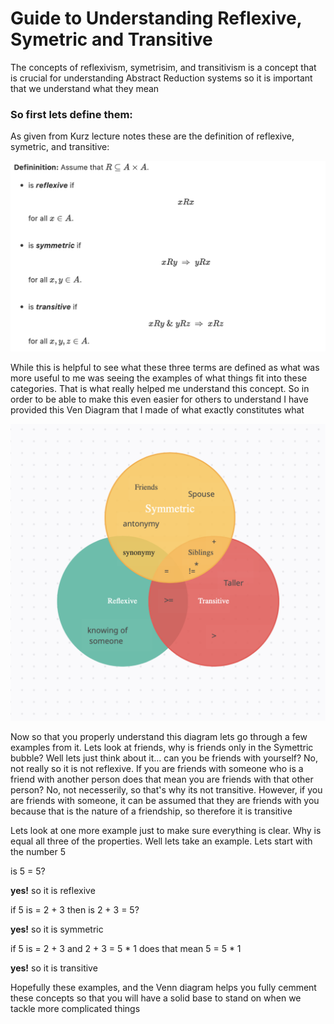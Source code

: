 # Guide to Understanding Reflexive, Symetric and Transitive

The concepts of reflexivism, symetrisim, and transitivism is a concept that is crucial for understanding Abstract Reduction systems so it is important that we understand what they mean

### So first lets define them:

As given from Kurz lecture notes these are the definition of reflexive, symetric, and transitive:

![alt text](definition.png "Title")

While this is helpful to see what these three terms are defined as what was more useful to me was seeing the examples of what things fit into these categories.  That is what really helped me understand this concept. So in order to be able to make this even easier for others to understand I have provided this Ven Diagram that I made of what exactly constitutes what

![alt text](venn.png "Title")

Now so that you properly understand this diagram lets go through a few examples from it. Lets look at friends, why is friends only in the Symettric bubble? Well lets just think about it... can you be friends with yourself? No, not really so it is not reflexive. If you are friends with someone who is a friend with another person does that mean you are friends with that other person? No, not necesserily, so that's why its not transitive. However, if you are friends with someone, it can be assumed that they are friends with you because that is the nature of a friendship, so therefore it is transitive

Lets look at one more example just to make sure everything is clear. Why is equal all three of the properties. Well lets take an example. Lets start with the number 5

is 5 = 5?

**yes!** so it is reflexive

if 5 is = 2 + 3 then is 2 + 3 = 5?

**yes!** so it is symmetric

if 5 is = 2 + 3 and 2 + 3 =  5 * 1 does that mean 5 = 5 * 1

**yes!** so it is transitive

Hopefully these examples, and the Venn diagram helps you fully cemment these concepts so that you will have a solid base to stand on when we tackle more complicated things